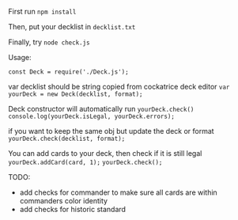 First run <code>npm install</code>

Then, put your decklist in <code>decklist.txt</code>

Finally, try <code>node check.js</code>

Usage:

<code>const Deck = require('./Deck.js');</code>
  
var decklist should be string copied from cockatrice deck editor
<code>var yourDeck = new Deck(decklist, format);</code>
  
Deck constructor will automatically run <code>yourDeck.check()</code>
<code>console.log(yourDeck.isLegal, yourDeck.errors);</code>
  
if you want to keep the same obj but update the deck or format
<code>yourDeck.check(decklist, format);</code>
  
You can add cards to your deck, then check if it is still legal
<code>yourDeck.addCard(card, 1);</code>
<code>yourDeck.check();</code>


TODO:
- add checks for commander to make sure all cards are within commanders color identity 
- add checks for historic standard
